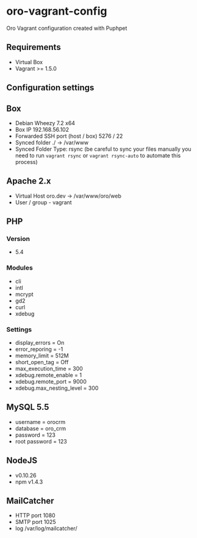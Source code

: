 oro-vagrant-config
==================

Oro Vagrant configuration created with Puphpet

Requirements
--
- Virtual Box
- Vagrant >= 1.5.0

Configuration settings
--
## Box
- Debian Wheezy 7.2 x64
- Box IP 192.168.56.102
- Forwarded SSH port (host / box) 5276 / 22
- Synced folder ./ -> /var/www
- Synced Folder Type: rsync (be careful to sync your files manually you need to run `vagrant rsync` or `vagrant rsync-auto` to automate this process) 

## Apache 2.x
- Virtual Host oro.dev -> /var/www/oro/web
- User / group - vagrant

## PHP

### Version
- 5.4

### Modules
- cli
- intl
- mcrypt
- gd2
- curl
- xdebug

### Settings

- display_errors = On
- error_reporing = -1
- memory_limit = 512M
- short_open_tag = Off
- max_execution_time = 300
- xdebug.remote_enable = 1
- xdebug.remote_port = 9000
- xdebug.max_nesting_level = 300

## MySQL 5.5
- username = orocrm
- database = oro_crm
- password = 123
- root password = 123

## NodeJS
- v0.10.26
- npm v1.4.3

## MailCatcher
- HTTP port 1080
- SMTP port 1025
- log /var/log/mailcatcher/
